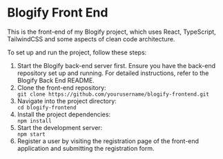 <h1>Blogify Front End</h1>
<p>This is the front-end of my Blogify project, which uses React, TypeScript, TailwindCSS and some aspects of clean code architecture.</p>
<p>To set up and run the project, follow these steps:</p>
<ol>
  <li>Start the Blogify back-end server first. Ensure you have the back-end repository set up and running. For detailed instructions, refer to the Blogify Back End README.</li>
  <li>Clone the front-end repository:</li>
  <code>git clone https://github.com/yourusername/blogify-frontend.git</code>
  <li>Navigate into the project directory:</li>
  <code>cd blogify-frontend</code>
  <li>Install the project dependencies:</li>
  <code>npm install</code>
  <li>Start the development server:</li>
  <code>npm start</code>
  <li>Register a user by visiting the registration page of the front-end application and submitting the registration form.</li>
</ol>
